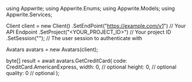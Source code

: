 using Appwrite;
using Appwrite.Enums;
using Appwrite.Models;
using Appwrite.Services;

Client client = new Client()
    .SetEndPoint("https://example.com/v1") // Your API Endpoint
    .SetProject("<YOUR_PROJECT_ID>") // Your project ID
    .SetSession(""); // The user session to authenticate with

Avatars avatars = new Avatars(client);

byte[] result = await avatars.GetCreditCard(
    code: CreditCard.AmericanExpress,
    width: 0, // optional
    height: 0, // optional
    quality: 0 // optional
);